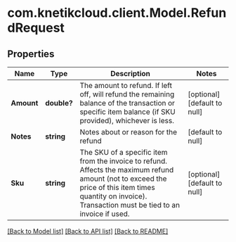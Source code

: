 # com.knetikcloud.client.Model.RefundRequest
## Properties

Name | Type | Description | Notes
------------ | ------------- | ------------- | -------------
**Amount** | **double?** | The amount to refund. If left off, will refund the remaining balance of the transaction or specific item balance (if SKU provided), whichever is less. | [optional] [default to null]
**Notes** | **string** | Notes about or reason for the refund | [default to null]
**Sku** | **string** | The SKU of a specific item from the invoice to refund. Affects the maximum refund amount (not to exceed the price of this item times quantity on invoice). Transaction must be tied to an invoice if used. | [optional] [default to null]

[[Back to Model list]](../README.md#documentation-for-models) [[Back to API list]](../README.md#documentation-for-api-endpoints) [[Back to README]](../README.md)

